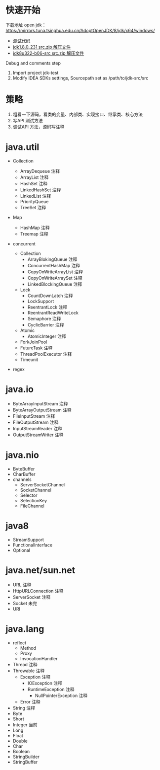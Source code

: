 
# 快速开始

下载地址 open jdk：
https://mirrors.tuna.tsinghua.edu.cn/AdoptOpenJDK/8/jdk/x64/windows/

- [测试代码](https://github.com/Jamie956/jdk-src/tree/main/jdk-test)
- [jdk1.8.0_231  src.zip 解压文件](https://github.com/Jamie956/jdk-src/tree/main/jdk8u231-src)
- [jdk8u322-b06-src  src.zip 解压文件](https://github.com/Jamie956/jdk-src/tree/main/jdk8u322-b06-src)



Debug and comments step

1. Import project jdk-test
2. Modify IDEA SDKs settings, Sourcepath set as /path/to/jdk-src/src



# 策略
1. 粗看一下源码，看类的变量、内部类、实现接口、继承类、核心方法
2. 写API 测试方法
3. 调试API 方法，源码写注释



# java.util

- Collection
  - ArrayDequeue 注释
  - ArrayList 注释
  - HashSet 注释
  - LinkedHashSet 注释
  - LinkedList 注释
  - PriorityQueue
  - TreeSet 注释
- Map
  - HashMap 注释
  - Treemap 注释

- concurrent
  - Collection
    - ArrayBlokingQueue 注释
    - ConcurrentHashMap 注释
    - CopyOnWriteArrayList 注释
    - CopyOnWriteArraySet 注释
    - LinkedBlockingQueue 注释
  - Lock
    - CountDownLatch 注释
    - LockSupport
    - ReentrantLock 注释
    - ReentrantReadWriteLock
    - Semaphore 注释
    - CyclicBarrier 注释
  - Atomic
    - AtomicInteger 注释
  - ForkJoinPool
  - FutureTask 注释
  - ThreadPoolExecutor 注释
  - Timeunit
- regex



# java.io

- ByteArrayInputStream 注释
- ByteArrayOutputStream 注释
- FileInputStream 注释
- FileOutputStream 注释
- InputStreamReader 注释
- OutputStreamWriter 注释



# java.nio

- ByteBuffer
- CharBuffer
- channels
  - ServerSocketChannel
  - SocketChannel
  - Selector
  - SelectionKey
  - FileChannel



# java8

- StreamSupport
- FunctionalInterface
- Optional



# java.net/sun.net

- URL 注释
- HttpURLConnection 注释
- ServerSocket 注释
- Socket 未完
- URI



# java.lang

- reflect
  - Method
  - Proxy
  - InvocationHandler
- Thread 注释
- Throwable 注释
  - Exception 注释
    - IOException 注释
    - RuntimeException 注释
      - NullPointerException 注释
  - Error 注释
- String 注释
- Byte
- Short
- Integer 当前
- Long
- Float
- Double
- Char
- Boolean
- StringBuilder
- StringBuffer












































